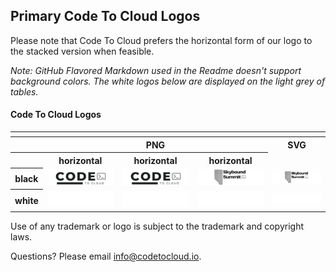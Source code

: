 ## Primary Code To Cloud Logos

Please note that Code To Cloud prefers the horizontal form of our logo to the stacked version when feasible.

*Note: GitHub Flavored Markdown used in the Readme doesn't support background colors. The white logos below are displayed on the light grey of tables.*

#### Code To Cloud Logos

<table>
    <tr>
    	<th colspan="7"></th>
    </tr>
    <tr>
        <th></th>
        <th colspan="3">PNG</th>
        <th colspan="3">SVG</th>
    </tr>
    <tr>
        <th></th>
        <th>horizontal</th>
        <th>horizontal</th>
        <th>horizontal</th>
    </tr>
    <tr>
        <th>black</th>
        <td><img src="/examples/images/code_to_cloud_black_logo.png" width="200"></td>
        <td><img src="/examples/images/code_to_cloud_black_logo.svg" width="200"></td>
        <td><img src="/examples/images/skybound_black_logo.png" width="200"></td>
        <td><img src="/examples/images/skybound_black_logo.svg" width="200"></td>
    </tr>
    <tr>
        <th>white</th>
        <td><img src="/examples/images/code_to_cloud_white_logo.png" width="200"></td>
        <td><img src="/examples/images/code_to_cloud_white_logo.svg" width="200"></td>
        <td><img src="/examples/images/skybound_white_logo.png" width="200"></td>
        <td><img src="/examples/images/skybound_white_logo.svg" width="200"></td>
    </tr>
</table>


Use of any trademark or logo is subject to the trademark and copyright laws.

Questions? Please email [info@codetocloud.io](mailto:codetocloud.io).
